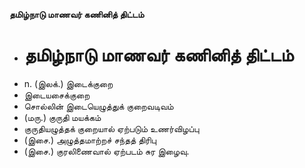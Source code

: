 **தமிழ்நாடு மாணவர் கணினித் திட்டம்**
- # தமிழ்நாடு மாணவர் கணினித் திட்டம்
- n. (இலக்.) இடைக்குறை
- இடையசைக்குறை
- சொல்லின் இடையெழுத்துக் குறைவடிவம்
- (மரு.) குருதி மயக்கம்
- குருதியழுத்தக் குறையால் ஏற்படும்  உணர்விழப்பு
- (இசை.) அழுத்தமாற்றச் சந்தத் திரிபு
- (இசை.) குரலிணைவால் ஏற்படம்  சுர இழைவு.

